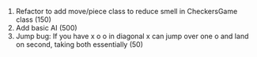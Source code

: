 1) Refactor to add move/piece class to reduce smell in CheckersGame class (150)
2) Add basic AI (500)
4) Jump bug: If you have x o o in diagonal x can jump over one o and land on second, taking both essentially (50)
